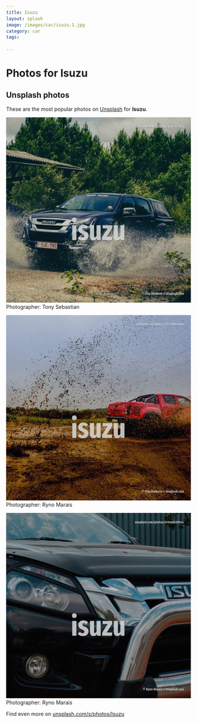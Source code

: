 ```yaml
---
title: Isuzu
layout: splash
image: /images/car/isuzu.1.jpg
category: car
tags:

---
```

# Photos for Isuzu
 
## Unsplash photos
These are the most popular photos on [Unsplash](https://unsplash.com) for **Isuzu**.
 
![Isuzu](/images/car/isuzu.1.jpg)
Photographer:  Tony Sebastian
 
![Isuzu](/images/car/isuzu.2.jpg)
Photographer:  Ryno Marais
 
![Isuzu](/images/car/isuzu.3.jpg)
Photographer:  Ryno Marais
 
Find even more on [unsplash.com/s/photos/Isuzu](https://unsplash.com/s/photos/Isuzu)
 
